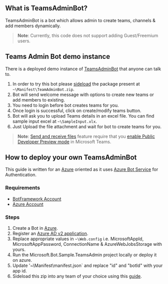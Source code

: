 ## What is TeamsAdminBot?

TeamsAdminBot is a bot which allows admin to create teams, channels & add members dynamically.
>**Note**: Currently, this code does not support adding Guest/Freemium users.

## Teams Admin Bot demo instance

There is a deployed demo instance of [TeamsAdminBot](https://teamsadminbot.azurewebsites.net) that anyone can talk to.

1. In order to try this bot please [sideload](https://docs.microsoft.com/en-us/microsoftteams/platform/concepts/apps/apps-upload#upload-your-package-into-a-team-using-the-store) the package present at `~\Manifest\TeamAdminBot.zip`.
2. Bot will send welcome message with options to create new teams or add members to existing.
3. You need to login before bot creates teams for you.
4. Once login is successful, click on create/modify teams button.
5. Bot will ask you to upload Teams details in an excel file. You can find sample input excel at `~\SampleInput.xlx`.
6. Just Upload the file attachment and wait for bot to create teams for you. 
>**Note**: [Send and receive files](https://docs.microsoft.com/en-us/microsoftteams/platform/concepts/bots/bots-files) feature require that you [enable Public Developer Preview mode](https://msdn.microsoft.com/en-us/microsoft-teams/publicpreview) in Microsoft Teams.


## How to deploy your own TeamsAdminBot

This guide is written for an [Azure](https://azure.microsoft.com) oriented as it uses [Azure Bot Service](https://docs.microsoft.com/en-us/azure/bot-service/bot-builder-tutorial-authentication?view=azure-bot-service-3.0) for Authentication.

### Requirements
* [BotFramework Account](https://dev.botframework.com/)
* [Azure Account](https://azure.microsoft.com/en-us/)

### Steps
1. Create a Bot in [Azure](https://azure.microsoft.com/en-us/).
2. Register an [Azure AD v2 application](https://docs.microsoft.com/en-us/azure/bot-service/bot-builder-tutorial-authentication?view=azure-bot-service-3.0#to-register-an-azure-ad-v2-application).
3. Replace appropriate values in `~\Web.config` i.e. MicrosoftAppId, MicrosoftAppPassword, ConnectionName & AzureWebJobsStorage with yours.
4. Run the Microsoft.Bot.Sample.TeamsAdmin project locally or deploy it on azure.
5. Update '~\Manifest\manifest.json` and replace "id" and "botId" with your app id.
6. Sideload this zip into any team of your choice using this [guide](https://msdn.microsoft.com/en-us/microsoft-teams/sideload).